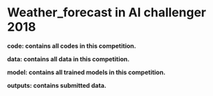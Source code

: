 # Weather_forecast in AI challenger 2018

**code: contains all codes in this competition.**

**data: contains all data in this competition.**

**model: contains all trained models in this competition.**

**outputs: contains submitted data.**